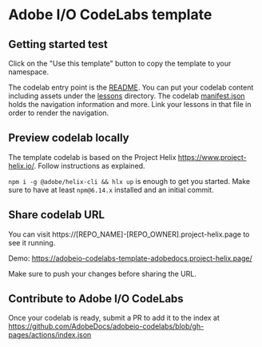 # Adobe I/O CodeLabs template

## Getting started test

Click on the "Use this template" button to copy the template to your namespace. 

The codelab entry point is the [README](README.md). You can put your codelab content including assets under the [lessons](/lessons) directory. The codelab [manifest.json](manifest.json) holds the navigation information and more. Link your lessons in that file in order to render the navigation.

## Preview codelab locally

The template codelab is based on the Project Helix https://www.project-helix.io/. Follow instructions as explained.

`npm i -g @adobe/helix-cli && hlx up` is enough to get you started. Make sure to have at least `npm@6.14.x` installed and an initial commit. 

## Share codelab URL

You can visit https://[REPO_NAME]-[REPO_OWNER].project-helix.page to see it running.

Demo: https://adobeio-codelabs-template-adobedocs.project-helix.page/ 

Make sure to push your changes before sharing the URL.

## Contribute to Adobe I/O CodeLabs

Once your codelab is ready, submit a PR to add it to the index at https://github.com/AdobeDocs/adobeio-codelabs/blob/gh-pages/actions/index.json  



  
